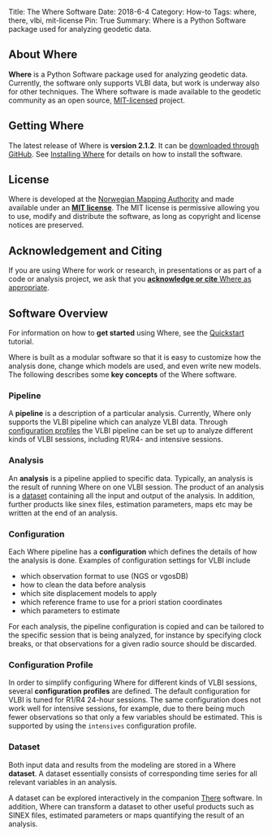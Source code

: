 Title: The Where Software
Date: 2018-6-4
Category: How-to
Tags: where, there, vlbi, mit-license
Pin: True
Summary: Where is a Python Software package used for analyzing geodetic data.

## About Where

**Where** is a Python Software package used for analyzing geodetic data.
Currently, the software only supports VLBI data, but work is underway also for
other techniques. The Where software is made available to the geodetic
community as an open source,
[MIT-licensed](https://choosealicense.com/licenses/mit/) project.


## Getting Where

The latest release of Where is **version 2.1.2**. It can be
[downloaded through GitHub](where-latest.html). See
[Installing Where]({filename}20180606_install.md) for details on how to install
the software.


## License

Where is developed at the
[Norwegian Mapping Authority](https://kartverket.no/en/) and made available
under an [**MIT license**](https://choosealicense.com/licenses/mit/). The MIT
license is permissive allowing you to use, modify and distribute the software,
as long as copyright and license notices are preserved.


## Acknowledgement and Citing

If you are using Where for work or research, in presentations or as part of a
code or analysis project, we ask that you
[**acknowledge or cite** Where as appropriate]({filename}pages/acknowledging.md).


## Software Overview

For information on how to **get started** using Where, see the
[Quickstart]({filename}20230103_quickstart_v2.md) tutorial.

Where is built as a modular software so that it is easy to customize how the
analysis done, change which models are used, and even write new models. The
following describes some **key concepts** of the Where software.


### Pipeline

A **pipeline** is a description of a particular analysis. Currently, Where only
supports the VLBI pipeline which can analyze VLBI data. Through
[configuration profiles](#configuration-profile) the VLBI pipeline can be set up
to analyze different kinds of VLBI sessions, including R1/R4- and intensive
sessions.


### Analysis

An **analysis** is a pipeline applied to specific data. Typically, an analysis
is the result of running Where on one VLBI session. The product of an analysis
is a [dataset](#dataset) containing all the input and output of the analysis. In
addition, further products like sinex files, estimation parameters, maps etc may
be written at the end of an analysis.


### Configuration

Each Where pipeline has a **configuration** which defines the details of how the
analysis is done. Examples of configuration settings for VLBI include

+ which observation format to use (NGS or vgosDB)
+ how to clean the data before analysis
+ which site displacement models to apply
+ which reference frame to use for a priori station coordinates
+ which parameters to estimate

For each analysis, the pipeline configuration is copied and can be tailored to
the specific session that is being analyzed, for instance by specifying clock
breaks, or that observations for a given radio source should be discarded.


### Configuration Profile

In order to simplify configuring Where for different kinds of VLBI sessions,
several **configuration profiles** are defined. The default configuration for
VLBI is tuned for R1/R4 24-hour sessions. The same configuration does not work
well for intensive sessions, for example, due to there being much fewer
observations so that only a few variables should be estimated. This is supported
by using the `intensives` configuration profile.


### Dataset

Both input data and results from the modeling are stored in a Where
**dataset**. A dataset essentially consists of corresponding time series for all
relevant variables in an analysis.

A dataset can be explored interactively in the companion
[There]({filename}20180605_there.md) software. In addition, Where can transform
a dataset to other useful products such as SINEX files, estimated parameters or
maps quantifying the result of an analysis.
